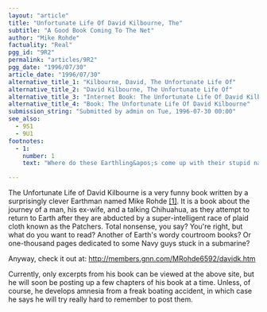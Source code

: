```yaml
---
layout: "article"
title: "Unfortunate Life Of David Kilbourne, The"
subtitle: "A Good Book Coming To The Net"
author: "Mike Rohde"
factuality: "Real"
pgg_id: "9R2"
permalink: "articles/9R2"
pgg_date: "1996/07/30"
article_date: "1996/07/30"
alternative_title_1: "Kilbourne, David, The Unfortunate Life Of"
alternative_title_2: "David Kilbourne, The Unfortunate Life Of"
alternative_title_3: "Internet Book: The Unfortunate Life Of David Kilbourne"
alternative_title_4: "Book: The Unfortunate Life Of David Kilbourne"
submission_string: "Submitted by admin on Tue, 1996-07-30 00:00"
see_also:
  - 9S1
  - 9U1
footnotes: 
  - 1:
    number: 1
    text: "Where do these Earthling&apos;s come up with their stupid names?"

---
```

<div>
<p>The Unfortunate Life of David Kilbourne is a very funny book written by a surprisingly clever Earthman named Mike Rohde <a href="#footnote-body.1" name="footnote-link.1" class="footnote-link">[1]</a>. It is a book about the journey of a man, his ex-wife, and a talking Chihuahua, as they attempt to return to Earth after they are abducted by a super-intelligent race of plaid cloth known as the Patchers. Total nonsense, you say? You're right, but what do you want to read? Another of Earth's wordy courtroom books? Or one-thousand pages dedicated to some Navy guys stuck in a submarine?</p>
<p>Anyway, check it out at: <a href="https://web.archive.org/web/20130205231804/http://members.gnn.com/MRohde6592/davidk.htm">http://members.gnn.com/MRohde6592/davidk.htm</a></p>
<p>Currently, only excerpts from his book can be viewed at the above site, but he will soon be posting up a few chapters of his book at a time. Unless, of course, he develops amnesia from a freak boating accident, in which case he says he will try really hard to remember to post them.</p>
</div>

